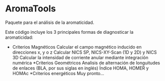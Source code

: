 # AromaTools

Paquete para el análisis de la aromaticidad.

Este código incluye los 3 principales formas de diagnosticar la aromaticidad:
* Criterios Magnéticos
	Calcular el campo magnético inducido en direcciones x, y o z
	Calcular NICS SP, NICS-XY-Scan (1D y 2D) y NICS 3D
	Calcular la intensidad de corriente anular mediante integración numérica
*Criterios Geométricos
	Analisis de alternación de longuitudes de enlaces (BLA, por sus siglas en inglés)
	Índice HOMA, HOMER y HOMAc
*Criterios energéticos
	Muy pronto...

